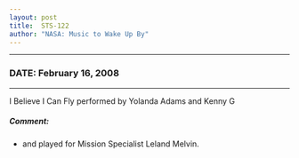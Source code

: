 ```yaml
---
layout: post
title:  STS-122
author: "NASA: Music to Wake Up By"
---
```


----
### DATE: February 16, 2008
----
I Believe I Can Fly performed by Yolanda Adams and Kenny G

##### Comment:
* and played for Mission  Specialist Leland Melvin.
